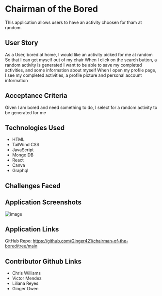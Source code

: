 # Chairman of the Bored

This application allows users to have an activity choosen for tham at random.

## User Story
As a User, bored at home, I would like an activity picked for me at random
So that I can get myself out of my chair
When I click on the search button, a random activity is generated
I want to be able to save my completed activities, and some information about myself
When I open my profile page, I see my completed activities, a profile picture and personal account information

## Acceptance Criteria
Given I am bored and need something to do,
I select for a random activity to be generated for me

## Technologies Used
- HTML
- TailWind CSS
- JavaScript
- Mongo DB
- React
- Canva
- Graphql

## Challenges Faced

## Application Screenshots
![image](https://user-images.githubusercontent.com/101539821/194795484-2bc08084-5537-4e78-ae59-f3933b0b8db9.png)

## Application Links
GitHub Repo: https://github.com/Ginger421/chairman-of-the-bored/tree/main

## Contributor Github Links
- Chris Williams
- Victor Mendez
- Liliana Reyes
- Ginger Owen

